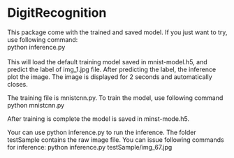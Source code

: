 # DigitRecognition
This package come with the trained and saved model. If you just want to try, use following command:<br/>
python inference.py <br/> <br/>
This will load the default training model saved in mnist-model.h5, and predict the label of img_1.jpg file. After predicting the label, the inference plot the image. The image is displayed for 2 seconds and automatically closes.


The training file is mnistcnn.py. To train the model, use following command
python mnistcnn.py

After training is complete the model is saved in minst-mode.h5. 

Your can use python inference.py <Raw Image File Name> to run the inference. The folder testSample contains the raw image file. You can issue following commands for inference:
python inference.py testSample/img_67.jpg 
